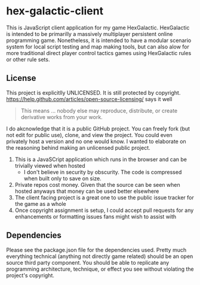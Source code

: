 # hex-galactic-client
This is JavaScript client application for my game HexGalactic. HexGalactic is intended to be primarilly a massively multiplayer persistent online programming game. Nonetheless, it is intended to have a modular scenario system  for local script testing and map making tools, but can also alow for more traditional direct player control tactics games using HexGalactic rules or other rule sets.

## License
This project is explicitlly UNLICENSED. It is still protected by copyright. 
https://help.github.com/articles/open-source-licensing/ says it well
> This means ... nobody else may reproduce, distribute, or create derivative works from your work.

I do akcnowledge that it is a public GitHub project. You can freely fork (but not edit for public use), clone, and view the project. You could even privately host a version and no one would know. I wanted to elaborate on the reasoning behind making an unlicensed public project.

1. This is a JavaSCript application which runs in the browser and can be trivially viewed when hosted
    * I don't believe in security by obscurity. The code is compressed when built only to save on size.
2. Private repos cost money. Given that the source can be seen when hosted anyways that money can be used better elsewhere
3. The client facing project is a great one to use the public issue tracker for the game as a whole
4. Once copyright assignment is setup, I could accept pull requests for any enhancements or formatting issues fans might wish to assist with

## Dependencies
Please see the package.json file for the dependencies used. Pretty much everything technical (anything not directly game related) should be an open source third party component. You should be able to replicate any programming architecture, technique, or effect you see without violating the project's copyright.